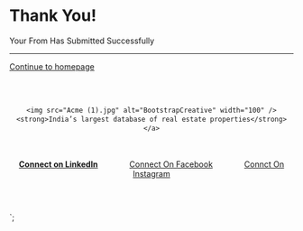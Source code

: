 

<html lang="en" >

<head>
  <meta charset="UTF-8">
  <title>ACME Buliders</title>
  <script src="https://bootstrapcreative.com/wp-bc/wp-content/themes/wp-bootstrap/codepen/bootstrapcreative.js?v=1"></script>
  
  <link rel='stylesheet prefetch' href='https://maxcdn.bootstrapcdn.com/bootstrap/4.0.0-alpha.5/css/bootstrap.min.css'>

  
  
</head>

<body>

  <div class="jumbotron text-xs-center">
  <h1 class="display-3">Thank You!</h1>
  <p class="lead"><strong></strong> Your From Has Submitted Successfully</p>
  <hr>
 
  <p class="lead">
    <a class="btn btn-primary btn-sm" href="https://hfs--feb2021pg2--c.visualforce.com/apex/Lead_Generator?core.apexpages.request.devconsole=1" role="button">Continue to homepage</a>
  </p>
</div>
<div style="margin:60px auto;text-align:center;">

    <img src="Acme (1).jpg" alt="BootstrapCreative" width="100" /> <strong>India’s largest database of real estate properties</strong></a>
<br><br>
<a href="https://www.linkedin.com/in/jacoblett/" target="_blank"><strong>Connect on LinkedIn</strong></a>&emsp;&emsp;&emsp;&emsp;<a href="" target="_blank">Connect On Facebook</a>&emsp;&emsp;&emsp;&emsp;<a href="" target="_blank">Connct On Instagram</a>
</div>`;

</body>

</html>
